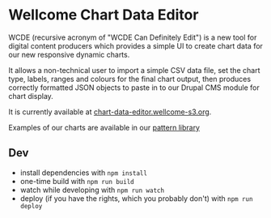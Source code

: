 # Wellcome Chart Data Editor

WCDE (recursive acronym of "WCDE Can Definitely Edit") is a new tool for digital content producers which provides a simple UI to create chart data for our new responsive dynamic charts.

It allows a non-technical user to import a simple CSV data file, set the chart type, labels, ranges and colours for the final chart output, then produces correctly formatted JSON objects to paste in to our Drupal CMS module for chart display.

It is currently available at [chart-data-editor.wellcome-s3.org](http://chart-data-editor.wellcome-s3.org).

Examples of our charts are available in our [pattern library](http://patterns.wellcome-s3.org/wellcome.ac.uk/components/detail/dynamic-charts--default.html)

## Dev

+ install dependencies with `npm install`
+ one-time build with `npm run build`
+ watch while developing with `npm run watch`
+ deploy (if you have the rights, which you probably don't) with `npm run deploy`
